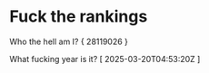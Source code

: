 # Fuck the rankings

Who the hell am I?
{ 28119026 }

What fucking year is it?
[ 2025-03-20T04:53:20Z ]
